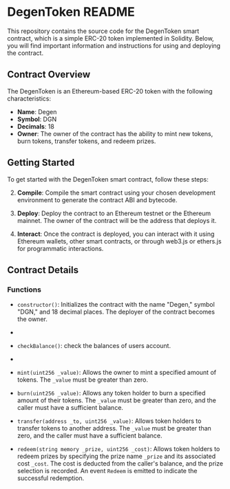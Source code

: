 # DegenToken README

This repository contains the source code for the DegenToken smart contract, which is a simple ERC-20 token implemented in Solidity. Below, you will find important information and instructions for using and deploying the contract.

## Contract Overview

The DegenToken is an Ethereum-based ERC-20 token with the following characteristics:

- **Name**: Degen
- **Symbol**: DGN
- **Decimals**: 18
- **Owner**: The owner of the contract has the ability to mint new tokens, burn tokens, transfer tokens, and redeem prizes.

## Getting Started

To get started with the DegenToken smart contract, follow these steps:

2. **Compile**: Compile the smart contract using your chosen development environment to generate the contract ABI and bytecode.

3. **Deploy**: Deploy the contract to an Ethereum testnet or the Ethereum mainnet. The owner of the contract will be the address that deploys it.

4. **Interact**: Once the contract is deployed, you can interact with it using Ethereum wallets, other smart contracts, or through web3.js or ethers.js for programmatic interactions.

## Contract Details

### Functions

- `constructor()`: Initializes the contract with the name "Degen," symbol "DGN," and 18 decimal places. The deployer of the contract becomes the owner.
- 
- `checkBalance()`: check the balances of users account.
- 
- `mint(uint256 _value)`: Allows the owner to mint a specified amount of tokens. The `_value` must be greater than zero.

- `burn(uint256 _value)`: Allows any token holder to burn a specified amount of their tokens. The `_value` must be greater than zero, and the caller must have a sufficient balance.

- `transfer(address _to, uint256 _value)`: Allows token holders to transfer tokens to another address. The `_value` must be greater than zero, and the caller must have a sufficient balance.

- `redeem(string memory _prize, uint256 _cost)`: Allows token holders to redeem prizes by specifying the prize name `_prize` and its associated cost `_cost`. The cost is deducted from the caller's balance, and the prize selection is recorded. An event `Redeem` is emitted to indicate the successful redemption.
